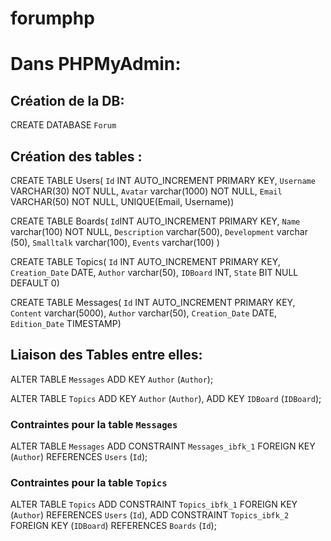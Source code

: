 # forumphp

Dans PHPMyAdmin:
===================

Création de la DB:
-------------------
CREATE DATABASE `Forum`

Création des tables :
----------------------
CREATE TABLE Users(
        `Id` INT AUTO_INCREMENT PRIMARY KEY,
        `Username` VARCHAR(30) NOT NULL,
        `Avatar` varchar(1000) NOT NULL,
        `Email` VARCHAR(50) NOT NULL,
        UNIQUE(Email, Username))

CREATE TABLE Boards(
        `Id`INT AUTO_INCREMENT PRIMARY KEY,
        `Name` varchar(100) NOT NULL,
        `Description` varchar(500),
        `Development` varchar (50),
        `Smalltalk` varchar(100),
        `Events` varchar(100) )

CREATE TABLE Topics(
        `Id` INT AUTO_INCREMENT PRIMARY KEY,
        `Creation_Date` DATE,
        `Author` varchar(50),
        `IDBoard` INT,
        `State` BIT NULL DEFAULT 0)

CREATE TABLE Messages(
         `Id` INT AUTO_INCREMENT PRIMARY KEY,
         `Content` varchar(5000),
         `Author` varchar(50),
         `Creation_Date` DATE,
         `Edition_Date` TIMESTAMP)

Liaison des Tables entre elles:
-------------------------------

ALTER TABLE `Messages`
  ADD KEY `Author` (`Author`);

ALTER TABLE `Topics`
  ADD KEY `Author` (`Author`),
  ADD KEY `IDBoard` (`IDBoard`);


### Contraintes pour la table `Messages`

ALTER TABLE `Messages`
  ADD CONSTRAINT `Messages_ibfk_1` FOREIGN KEY (`Author`) REFERENCES `Users` (`Id`);

### Contraintes pour la table `Topics`

ALTER TABLE `Topics`
  ADD CONSTRAINT `Topics_ibfk_1` FOREIGN KEY (`Author`) REFERENCES `Users` (`Id`),
  ADD CONSTRAINT `Topics_ibfk_2` FOREIGN KEY (`IDBoard`) REFERENCES `Boards` (`Id`);
